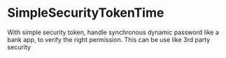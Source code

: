 # SimpleSecurityTokenTime
With simple security token, handle synchronous dynamic password like a bank app, to verify the right permission. This can be use like 3rd party security
